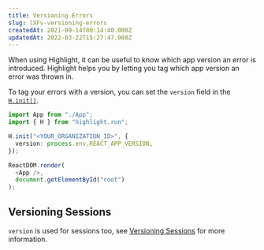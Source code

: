 ```yaml
---
title: Versioning Errors
slug: lXFv-versioning-errors
createdAt: 2021-09-14T00:14:40.000Z
updatedAt: 2022-03-22T15:27:47.000Z
---
```


When using Highlight, it can be useful to know which app version an error is introduced. Highlight helps you by letting you tag which app version an error was thrown in.

To tag your errors with a version, you can set the `version` field in the [`H.init()`](/api/client/h-init).

```typescript
import App from "./App";
import { H } from "highlight.run";

H.init("<YOUR_ORGANIZATION_ID>", {
  version: process.env.REACT_APP_VERSION,
});

ReactDOM.render(
  <App />,
  document.getElementById("root")
);
```

## Versioning Sessions

`version` is used for sessions too, see [Versioning Sessions](/session-replay/versioning-sessions) for more information.


